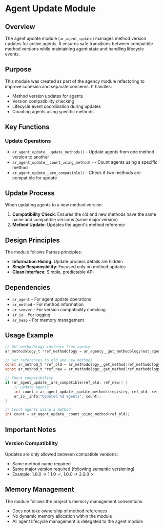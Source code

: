 # Agent Update Module

## Overview

The agent update module (`ar_agent_update`) manages method version updates for active agents. It ensures safe transitions between compatible method versions while maintaining agent state and handling lifecycle events.

## Purpose

This module was created as part of the agency module refactoring to improve cohesion and separate concerns. It handles:
- Method version updates for agents
- Version compatibility checking
- Lifecycle event coordination during updates
- Counting agents using specific methods

## Key Functions

### Update Operations
- `ar_agent_update__update_methods()` - Update agents from one method version to another
- `ar_agent_update__count_using_method()` - Count agents using a specific method
- `ar_agent_update__are_compatible()` - Check if two methods are compatible for update

## Update Process

When updating agents to a new method version:

1. **Compatibility Check**: Ensures the old and new methods have the same name and compatible versions (same major version)
2. **Method Update**: Updates the agent's method reference

## Design Principles

The module follows Parnas principles:
- **Information Hiding**: Update process details are hidden
- **Single Responsibility**: Focused only on method updates
- **Clean Interface**: Simple, predictable API

## Dependencies

- `ar_agent` - For agent update operations
- `ar_method` - For method information
- `ar_semver` - For version compatibility checking
- `ar_io` - For logging
- `ar_heap` - For memory management

## Usage Example

```c
// Get methodology instance from agency
ar_methodology_t *ref_methodology = ar_agency__get_methodology(mut_agency);

// Get references to old and new methods
const ar_method_t *ref_old = ar_methodology__get_method(ref_methodology, "echo", "1.0.0");
const ar_method_t *ref_new = ar_methodology__get_method(ref_methodology, "echo", "1.1.0");

// Check compatibility
if (ar_agent_update__are_compatible(ref_old, ref_new)) {
    // Update agents
    int count = ar_agent_update__update_methods(registry, ref_old, ref_new);
    ar_io__info("Updated %d agents", count);
}

// Count agents using a method
int count = ar_agent_update__count_using_method(ref_old);
```

## Important Notes

### Version Compatibility

Updates are only allowed between compatible versions:
- Same method name required
- Same major version required (following semantic versioning)
- Example: 1.0.0 → 1.1.0 ✓, 1.0.0 → 2.0.0 ✗

## Memory Management

The module follows the project's memory management conventions:
- Does not take ownership of method references
- No dynamic memory allocation within the module
- All agent lifecycle management is delegated to the agent module
